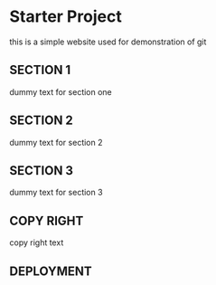 # Starter Project
 this is a simple website used for demonstration of git 
## SECTION 1
dummy text for section one 
## SECTION 2
dummy text for section 2
## SECTION 3
dummy text for section 3
## COPY RIGHT
copy right text
## DEPLOYMENT

